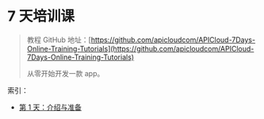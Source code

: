# 7 天培训课

>教程 GitHub 地址：[https://github.com/apicloudcom/APICloud-7Days-Online-Training-Tutorials](https://github.com/apicloudcom/APICloud-7Days-Online-Training-Tutorials)
>
>从零开始开发一款 app。

索引：

* [第 1 天：介绍与准备](day1.md)
